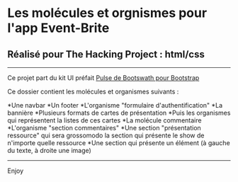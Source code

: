 # Les molécules et orgnismes pour l'app Event-Brite
## Réalisé pour The Hacking Project : html/css

***

Ce projet part du kit UI préfait [Pulse de Bootswath pour Bootstrap](https://bootswatch.com/pulse/)

Ce dossier contient les molécules et organismes suivants :

*Une navbar
*Un footer
*L'organisme "formulaire d'authentification"
*La bannière
*Plusieurs formats de cartes de présentation
*Puis les organismes qui représentent la listes de ces cartes
*La molécule commentaire
*L'organisme "section commentaires"
*Une section "présentation ressource" qui sera grossomodo la section qui présente le show de n'importe quelle ressource
*Une section qui présente un élément (à gauche du texte, à droite une image)

***
Enjoy 
